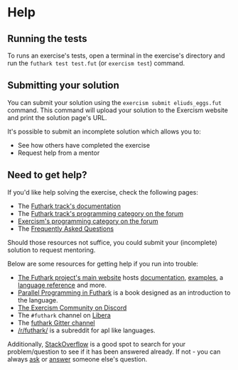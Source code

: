 # Help

## Running the tests

To runs an exercise's tests, open a terminal in the exercise's directory and run the `futhark test test.fut` (or `exercism test`) command.

## Submitting your solution

You can submit your solution using the `exercism submit eliuds_eggs.fut` command.
This command will upload your solution to the Exercism website and print the solution page's URL.

It's possible to submit an incomplete solution which allows you to:

- See how others have completed the exercise
- Request help from a mentor

## Need to get help?

If you'd like help solving the exercise, check the following pages:

- The [Futhark track's documentation](https://exercism.org/docs/tracks/futhark)
- The [Futhark track's programming category on the forum](https://forum.exercism.org/c/programming/futhark)
- [Exercism's programming category on the forum](https://forum.exercism.org/c/programming/5)
- The [Frequently Asked Questions](https://exercism.org/docs/using/faqs)

Should those resources not suffice, you could submit your (incomplete) solution to request mentoring.

Below are some resources for getting help if you run into trouble:

- [The Futhark project's main website][main] hosts [documentation][docs], [examples][examples], a [language reference][language-reference] and more.
- [Parallel Programming in Futhark][book] is a book designed as an introduction to the language.
- [The Exercism Community on Discord][exercism-discord]
- The `#futhark` channel on [Libera][libera]
- The [futhark Gitter channel][gitter]
- [/r/futhark/][reddit] is a subreddit for apl like languages.

Additionally, [StackOverflow][so] is a good spot to search for your problem/question to see if it has been answered already.
If not - you can always [ask][ask-so] or [answer][answer-so] someone else's question.

[main]: https://futhark-lang.org/
[docs]: https://futhark-lang.org/docs.html
[language-reference]: https://futhark.readthedocs.io/en/stable/language-reference.html
[examples]: https://futhark-lang.org/examples.html
[libera]: https://libera.chat/
[exercism-discord]: https://exercism.org/r/discord
[reddit]: https://www.reddit.com/r/futhark/
[gitter]: https://gitter.im/futhark-lang/Lobby
[so]: http://stackoverflow.com/questions/tagged/futhark
[ask-so]: https://stackoverflow.com/help/how-to-ask
[answer-so]: https://stackoverflow.com/help/how-to-answer
[book]: https://futhark-book.readthedocs.io/